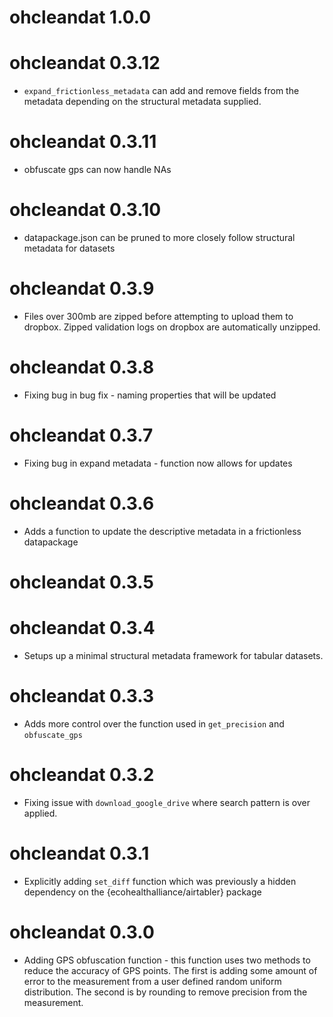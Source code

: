 # ohcleandat 1.0.0

# ohcleandat 0.3.12

* `expand_frictionless_metadata` can add and remove fields from the metadata depending
on the structural metadata supplied. 

# ohcleandat 0.3.11

* obfuscate gps can now handle NAs

# ohcleandat 0.3.10

* datapackage.json can be pruned to more closely follow structural metadata for
datasets

# ohcleandat 0.3.9

* Files over 300mb are zipped before attempting to upload them to dropbox. Zipped validation logs on dropbox are automatically unzipped. 

# ohcleandat 0.3.8

* Fixing bug in bug fix - naming properties that will be updated

# ohcleandat 0.3.7

* Fixing bug in expand metadata - function now allows for updates

# ohcleandat 0.3.6

* Adds a function to update the descriptive metadata in a frictionless datapackage

# ohcleandat 0.3.5

# ohcleandat 0.3.4

* Setups up a minimal structural metadata framework for tabular datasets. 

# ohcleandat 0.3.3

* Adds more control over the function used in `get_precision` and `obfuscate_gps`

# ohcleandat 0.3.2

* Fixing issue with `download_google_drive` where search pattern is over applied.

# ohcleandat 0.3.1

* Explicitly adding `set_diff` function which was previously a hidden dependency on the {ecohealthalliance/airtabler} package

# ohcleandat 0.3.0

* Adding GPS obfuscation function - this function uses two methods to reduce the
accuracy of GPS points. The first is adding some amount of error to the measurement
from a user defined random uniform distribution. The second is by rounding to
remove precision from the measurement. 
